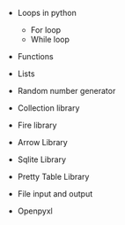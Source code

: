 - Loops in python
    - For loop
    - While loop

- Functions

- Lists

- Random number generator

- Collection library

- Fire library

- Arrow Library

- Sqlite Library

- Pretty Table Library

- File input and output

- Openpyxl

